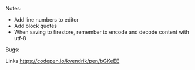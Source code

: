 Notes:
- Add line numbers to editor
- Add block quotes
- When saving to firestore, remember to encode and decode content with utf-8

Bugs: 


Links
https://codepen.io/kvendrik/pen/bGKeEE
